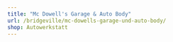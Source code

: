 ```yaml
---
title: "Mc Dowell's Garage & Auto Body"
url: /bridgeville/mc-dowells-garage-und-auto-body/
shop: Autowerkstatt
---
```

